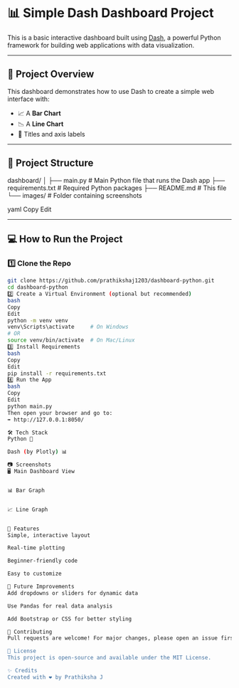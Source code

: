 # 📊 Simple Dash Dashboard Project

This is a basic interactive dashboard built using [Dash](https://dash.plotly.com/), a powerful Python framework for building web applications with data visualization.

---

## 🚀 Project Overview

This dashboard demonstrates how to use Dash to create a simple web interface with:

- 📈 A **Bar Chart**
- 📉 A **Line Chart**
- 🧠 Titles and axis labels

---

## 📂 Project Structure

dashboard/
│
├── main.py # Main Python file that runs the Dash app
├── requirements.txt # Required Python packages
├── README.md # This file
└── images/ # Folder containing screenshots

yaml
Copy
Edit

---

## 💻 How to Run the Project

### 1️⃣ Clone the Repo

```bash
git clone https://github.com/prathikshaj1203/dashboard-python.git
cd dashboard-python
2️⃣ Create a Virtual Environment (optional but recommended)
bash
Copy
Edit
python -m venv venv
venv\Scripts\activate     # On Windows
# OR
source venv/bin/activate  # On Mac/Linux
3️⃣ Install Requirements
bash
Copy
Edit
pip install -r requirements.txt
4️⃣ Run the App
bash
Copy
Edit
python main.py
Then open your browser and go to:
➡️ http://127.0.0.1:8050/

🛠️ Tech Stack
Python 🐍

Dash (by Plotly) 📊

📷 Screenshots
🖥️ Main Dashboard View


📊 Bar Graph


📈 Line Graph


📌 Features
Simple, interactive layout

Real-time plotting

Beginner-friendly code

Easy to customize

🧪 Future Improvements
Add dropdowns or sliders for dynamic data

Use Pandas for real data analysis

Add Bootstrap or CSS for better styling

🤝 Contributing
Pull requests are welcome! For major changes, please open an issue first to discuss what you'd like to change.

📄 License
This project is open-source and available under the MIT License.

✨ Credits
Created with ❤️ by Prathiksha J
